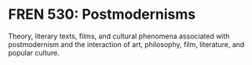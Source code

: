 # FREN 530: Postmodernisms

Theory, literary texts, films, and cultural phenomena associated with postmodernism and the interaction of art, philosophy, film, literature, and popular culture.